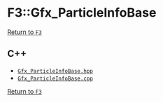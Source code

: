 # F3::Gfx_ParticleInfoBase

[Return to `F3`](/docs/F3.md)

## C++

- [`Gfx_ParticleInfoBase.hpp`](/c++/include/Gfx_ParticleInfoBase.hpp)
- [`Gfx_ParticleInfoBase.cpp`](/c++/source/Gfx_ParticleInfoBase.cpp)

[Return to `F3`](/docs/F3.md)